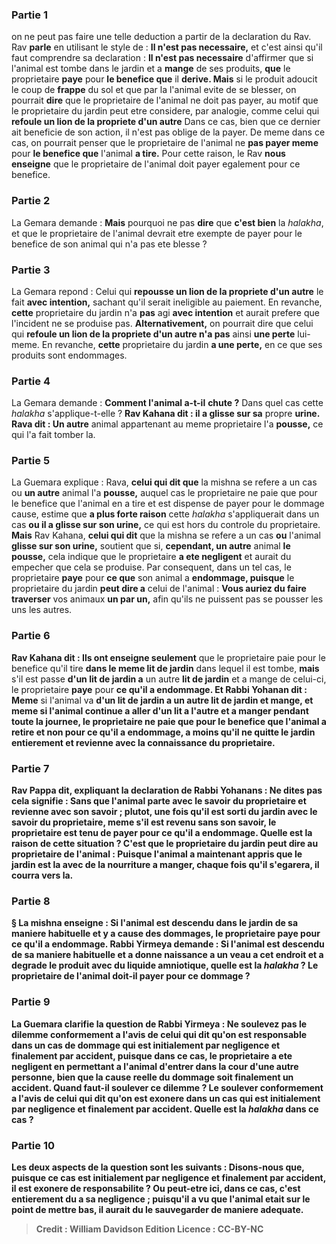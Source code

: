 
### Partie 1
on ne peut pas faire une telle deduction a partir de la declaration du Rav. Rav <b>parle</b> en utilisant le style de : <b>Il n'est pas necessaire,</b> et c'est ainsi qu'il faut comprendre sa declaration : <b>Il n'est pas necessaire</b> d'affirmer que si l'animal est tombe dans le jardin et a <b>mange</b> de ses produits, <b>que</b> le proprietaire <b>paye</b> pour <b>le benefice que</b> il <b>derive. Mais</b> si le produit adoucit le coup de <b>frappe</b> du sol et que par la l'animal evite de se blesser, on pourrait <b>dire</b> que le proprietaire de l'animal ne doit pas payer, au motif que le proprietaire du jardin peut etre considere, par analogie, comme celui qui <b>refoule un lion de la propriete d'un autre</b> Dans ce cas, bien que ce dernier ait beneficie de son action, il n'est pas oblige de la payer. De meme dans ce cas, on pourrait penser que le proprietaire de l'animal ne <b>pas payer meme</b> pour <b>le benefice que</b> l'animal <b>a tire.</b> Pour cette raison, le Rav <b>nous enseigne</b> que le proprietaire de l'animal doit payer egalement pour ce benefice.

### Partie 2
La Gemara demande : <b>Mais</b> pourquoi ne pas <b>dire</b> que <b>c'est bien</b> la <i>halakha</i>, et que le proprietaire de l'animal devrait etre exempte de payer pour le benefice de son animal qui n'a pas ete blesse ?

### Partie 3
La Gemara repond : Celui qui <b>repousse un lion de la propriete d'un autre</b> le fait <b>avec intention,</b> sachant qu'il serait ineligible au paiement. En revanche, <b>cette</b> proprietaire du jardin n'a <b>pas</b> agi <b>avec intention</b> et aurait prefere que l'incident ne se produise pas. <b>Alternativement,</b> on pourrait dire que celui qui <b>refoule un lion de la propriete d'un autre n'a pas</b> ainsi <b>une perte</b> lui-meme. En revanche, <b>cette</b> proprietaire du jardin <b>a une perte,</b> en ce que ses produits sont endommages.

### Partie 4
La Gemara demande : <b>Comment l'animal a-t-il</b> <b>chute ?</b> Dans quel cas cette <i>halakha</i> s'applique-t-elle ? <b>Rav Kahana dit : il a glisse sur sa</b> propre <b>urine. Rava dit : Un autre</b> animal appartenant au meme proprietaire l'a <b>pousse,</b> ce qui l'a fait tomber la.

### Partie 5
La Guemara explique : Rava, <b>celui qui dit que</b> la mishna se refere a un cas ou <b>un autre</b> animal l'a <b>pousse,</b> auquel cas le proprietaire ne paie que pour le benefice que l'animal en a tire et est dispense de payer pour le dommage cause, estime que <b>a plus forte raison</b> cette <i>halakha</i> s'appliquerait dans un cas <b>ou il a glisse sur son urine,</b> ce qui est hors du controle du proprietaire. <b>Mais</b> Rav Kahana, <b>celui qui dit</b> que la mishna se refere a un cas <b>ou</b> l'animal <b>glisse sur son urine,</b> soutient que si, <b>cependant, un autre</b> animal <b>le pousse,</b> cela indique que le proprietaire <b>a ete negligent</b> et aurait du empecher que cela se produise. Par consequent, dans un tel cas, le proprietaire <b>paye</b> pour <b>ce que</b> son animal a <b>endommage, puisque</b> le proprietaire du jardin <b>peut dire a</b> celui de l'animal : <b>Vous auriez du faire traverser</b> vos animaux <b>un par un,</b> afin qu'ils ne puissent pas se pousser les uns les autres.

### Partie 6
<b>Rav Kahana dit : Ils ont enseigne seulement</b> que le proprietaire paie pour le benefice qu'il tire <b>dans le meme lit de jardin</b> dans lequel il est tombe, <b>mais</b> s'il est passe <b>d'un <b>lit de jardin</b> a</b> un autre <b>lit de jardin</b> et a mange de celui-ci, le proprietaire <b>paye</b> pour <b>ce qu'il a endommage. Et Rabbi Yohanan dit : Meme</b> si l'animal va <b>d'un <b>lit de jardin</b> a un autre <b>lit de jardin</b> et mange, <b>et meme</b> si l'animal continue a aller d'un lit a l'autre et a manger pendant <b>toute la journee,</b> le proprietaire ne paie que pour le benefice que l'animal a retire et non pour ce qu'il a endommage, <b>a moins qu'il ne quitte</b> le jardin entierement <b>et revienne avec</b> la <b>connaissance du proprietaire.</b>

### Partie 7
<b>Rav Pappa dit,</b> expliquant la declaration de Rabbi Yohanans : <b>Ne dites pas</b> cela signifie : <b>Sans que</b> l'animal <b>parte avec</b> le <b>savoir du proprietaire et revienne avec</b> son <b>savoir ; plutot, une fois qu'il est sorti</b> du jardin <b>avec</b> le <b>savoir du proprietaire, meme s'il est revenu sans</b> son <b>savoir, </b> le proprietaire est tenu de payer pour ce qu'il a endommage. <b>Quelle est la raison</b> de cette situation ? C'est <b>que</b> le proprietaire du jardin peut <b>dire au</b> proprietaire de l'animal : <b>Puisque</b> l'animal <b>a</b> maintenant <b>appris</b> que le jardin est la avec de la nourriture a manger, <b>chaque fois qu'il s'egarera, il courra vers la.</b>

### Partie 8
§ La mishna enseigne : Si l'animal <b>est descendu</b> dans le jardin <b>de sa maniere habituelle et y a cause des dommages</b>, le proprietaire <b>paye</b> pour <b>ce qu'il a endommage. Rabbi Yirmeya demande :</b> Si l'animal <b>est descendu de sa maniere habituelle et</b> a donne naissance a un veau a cet endroit et a <b>degrade</b> le produit <b>avec du liquide amniotique, quelle est</b> la <i>halakha</i> ? Le proprietaire de l'animal doit-il payer pour ce dommage ?

### Partie 9
La Guemara clarifie la question de Rabbi Yirmeya : <b>Ne soulevez pas le dilemme conformement</b> a l'avis de <b>celui qui dit</b> qu'on est <b>responsable</b> dans un cas de dommage qui est <b>initialement par negligence et finalement par accident,</b> puisque dans ce cas, le proprietaire a ete negligent en permettant a l'animal d'entrer dans la cour d'une autre personne, bien que la cause reelle du dommage soit finalement un accident. <b>Quand faut-il soulever ce dilemme ?</b> Le soulever <b>conformement</b> a l'avis <b>de celui qui dit</b> qu'on est <b>exonere</b> dans un cas qui est <b>initialement par negligence et finalement par accident. Quelle</b> est la <i>halakha</i> dans ce cas ?

### Partie 10
Les deux aspects de la question sont les suivants : <b>Disons-nous</b> que, <b>puisque</b> ce cas est <b>initialement par negligence et finalement par accident,</b> il est <b>exonere</b> de responsabilite ? <b>Ou peut-etre ici,</b> dans ce cas, <b>c'est entierement</b> du a sa <b>negligence ; puisqu'il a vu que</b> l'animal <b>etait sur le point de mettre bas, il aurait du le sauvegarder</b> de maniere adequate.

>Credit : William Davidson Edition
>Licence : CC-BY-NC
